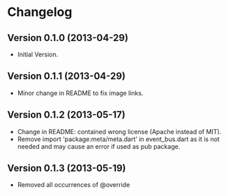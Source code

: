 Changelog
================

## Version 0.1.0 (2013-04-29) ##
* Initial Version.

## Version 0.1.1 (2013-04-29) ##
* Minor change in README to fix image links.

## Version 0.1.2 (2013-05-17) ##
* Change in README: contained wrong license (Apache instead of MIT).
* Remove import 'package:meta/meta.dart' in event_bus.dart as it is not needed 
  and may cause an error if used as pub package.
  
## Version 0.1.3 (2013-05-19) ##
* Removed all occurrences of @override